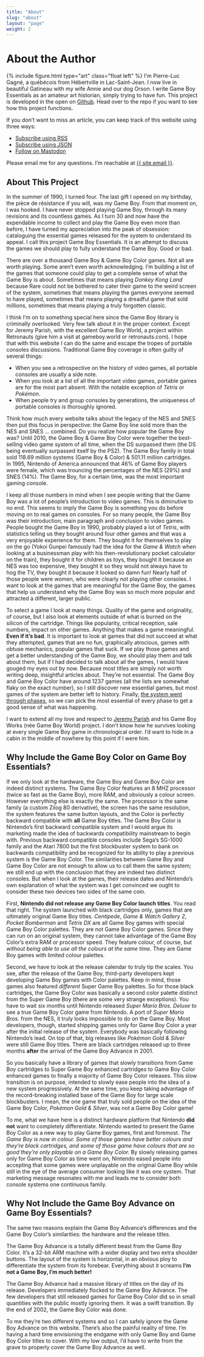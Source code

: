```yaml
---
title: "About"
slug: "about"
layout: "page"
weight: 2
---
```

# About the Author

{% include figure.html type="art" class="float left" %}
I'm Pierre-Luc Gagné, a québécois from Hébertville in Lac-Saint-Jean. I now live in beautiful Gatineau with my wife Annie and our dog Orson. I write Game Boy Essentials as an amateur art historian, simply trying to have fun. This project is developed in the open on [Github](https://github.com/plgagne/Game-Boy-Essentials). Head over to the repo if you want to see how this project functions.

If you don’t want to miss an article, you can keep track of this website using three ways:

- [Subscribe using RSS](/rss.xml)
- [Subscribe using JSON](/feed.json)
- [Follow on Mastodon](https://peoplemaking.games/@gbe)

Please email me for any questions. I’m reachable at <a href="mailto:{{ site.email }}">{{ site.email }}</a>.

## About This Project

In the summer of 1990, I turned four. The last gift I opened on my birthday, the pièce de résistance if you will, was my Game Boy. From that moment on, I was hooked. I have never stopped playing Game Boy, through its many revisions and its countless games. As I turn 30 and now have the expendable income to collect and play the Game Boy even more than before, I have turned my appreciation into the peak of obsession: cataloguing the essential games released for the system to understand its appeal. I call this project Game Boy Essentials. It is an attempt to discuss the games we should play to fully understand the Game Boy. Good or bad.

There are over a thousand Game Boy & Game Boy Color games. Not all are worth playing. Some aren’t even worth acknowledging. I’m building a list of the games that someone could play to get a complete sense of what the Game Boy is about. Sometimes that means playing *Donkey Kong Land* because Rare could not be bothered to cater their game to the weird screen of the system, sometimes that means playing the games everyone seemed to have played, sometimes that means playing a dreadful game that sold millions, sometimes that means playing a truly forgotten classic.

I think I’m on to something special here since the Game Boy library is criminally overlooked. Very few talk about it in the proper context. Except for Jeremy Parish, with the excellent Game Boy World, a project within Retronauts (give him a visit at gameboy.world or retronauts.com). I hope that with this website I can do the same and escape the tropes of portable consoles discussions. Traditional Game Boy coverage is often guilty of several things:

- When you see a retrospective on the history of video games, all portable consoles are usually a side note.
- When you look at a list of all the important video games, portable games are for the most part absent. With the notable exception of *Tetris* or *Pokémon*.
- When people try and group consoles by generations, the uniqueness of portable consoles is thoroughly ignored.

Think how much every website talks about the legacy of the NES and SNES then put this focus in perspective: the Game Boy line sold more than the NES and SNES … combined. Do you realize how popular the Game Boy was? Until 2010, the Game Boy & Game Boy Color were together the best-selling video game system of all time, when the DS surpassed them (the DS being eventually surpassed itself by the PS2). The Game Boy family in total sold 118.69 million systems (Game Boy & Color) & 501.11 million cartridges. In 1995, Nintendo of America announced that 46% of Game Boy players were female, which was trouncing the percentages of the NES (29%) and SNES (14%). The Game Boy, for a certain time, was the most important gaming console.

I keep all those numbers in mind when I see people writing that the Game Boy was a lot of people’s introduction to video games. This is diminutive to no end. This seems to imply the Game Boy is something you do before moving on to real games on consoles. For so many people, the Game Boy was their introduction, main paragraph and conclusion to video games. People bought the Game Boy in 1990, probably played a lot of *Tetris*, with statistics telling us they bought around four other games and that was a very enjoyable experience for them. They bought it for themselves to play on the go (Yokoi Gunpei famously had the idea for the *Game & Watch* when looking at a businessman play with his then-revolutionary pocket calculator on the train), they bought it for children as toys, they bought it because an NES was too expensive, they bought it so they would not always have to hog the TV, they bought it because it looked so damn fun! Nearly half of those people were women, who were clearly not playing other consoles. I want to look at the games that are meaningful for the Game Boy, the games that help us understand why the Game Boy was so much more popular and attracted a different, larger public.

To select a game I look at many things. Quality of the game and originality, of course, but I also look at elements outside of what is burned on the silicon of the cartridge. Things like popularity, critical reception, sale numbers, impact on other games. Anything that makes a game meaningful. **Even if it’s bad**. It is important to look at games that did not succeed at what they attempted, games that are no fun, graphically atrocious, games with obtuse mechanics, popular games that suck. If we play those games and get a better understanding of the Game Boy, we should play them and talk about them, but if I had decided to talk about all the games, I would have gouged my eyes out by now. Because most titles are simply not worth writing deep, insightful articles about. They’re not essential. The Game Boy and Game Boy Color have around 1237 games (all the lists are somewhat flaky on the exact number), so I still discover new essential games, but most games of the system are better left to history. Finally, [the system went through phases](http://www.chrismcovell.com/GameBoyDecline.html), so we can pick the most essential of every phase to get a good sense of what was happening.

I want to extend all my love and respect to [Jeremy Parish](http://gameboyworld.com) and his Game Boy Works (née Game Boy World) project. I don’t know how he survives looking at every single Game Boy game in chronological order. I’d want to hide in a cabin in the middle of nowhere by this point if I were him.

## Why Include the Game Boy Color on Game Boy Essentials?

If we only look at the hardware, the Game Boy and Game Boy Color are indeed distinct systems. The Game Boy Color features an 8 MHZ processor (twice as fast as the Game Boy), more RAM, and obviously a colour screen. However everything else is exactly the same. The processor is the same family (a custom Zilog 80 derivative), the screen has the same resolution, the system features the same button layouts, and the Color is perfectly backward compatible with **all** Game Boy titles. The Game Boy Color is Nintendo’s first backward compatible system and I would argue its marketing made the idea of backwards compatibility mainstream to begin with. Previous backward compatible consoles include Sega’s SG-1000 family and the Atari 7800 but the first blockbuster system to bank on backwards compatibility and be recognized for its ability to play a previous system is the Game Boy Color. The similarities between Game Boy and Game Boy Color are not enough to allow us to call them the same system; we still end up with the conclusion that they are indeed two distinct consoles. But when I look at the games, their release dates and Nintendo’s own explanation of what the system was I get convinced we ought to consider these two devices two sides of the same coin.

First, **Nintendo did not release any Game Boy Color launch titles**. You read that right. The system launched with black cartridges only, games that are ultimately original Game Boy titles. *Centipede*, *Game & Watch Gallery 2*, *Pocket Bomberman* and *Tetris DX* are all Game Boy games with special Game Boy Color palettes. They are not Game Boy Color games. Since they can run on an original system, they cannot take advantage of the Game Boy Color’s extra RAM or processor speed. They feature colour, of course, but *without being able to use all the colours at the same time*. They are Game Boy games with limited colour palettes.

Second, we have to look at the release calendar to truly tip the scales. You see, after the release of the Game Boy, third-party developers kept developing Game Boy games with Color palettes. Keep in mind, those games also featured *different* Super Game Boy palettes. So for those black cartridges, the Game Boy Color was basically a second color palette distinct from the Super Game Boy (there are some very strange exceptions). You have to wait six months until Nintendo released *Super Mario Bros. Deluxe* to see a true Game Boy Color game from Nintendo. A port of *Super Mario Bros.* from the NES, it truly looks impossible to do on the Game Boy. Most developers, though, started shipping games only for Game Boy Color­ a year after the initial release of the system. Everybody was basically following Nintendo’s lead. On top of that, big releases like *Pokémon Gold & Silver* were still Game Boy titles. There are black cartridges released up to three months **after** the arrival of the Game Boy Advance in 2001.

So you basically have a library of games that slowly transitions from Game Boy cartridges to Super Game Boy enhanced cartridges to Game Boy Color enhanced games to finally a majority of Game Boy Color releases. This slow transition is on purpose, intended to slowly ease people into the idea of a new system progressively. At the same time, you keep taking advantage of the record-breaking installed base of the Game Boy for large scale blockbusters. I mean, the one game that truly sold people on the idea of the Game Boy Color, *Pokémon Gold & Silver*, was not a Game Boy Color game!

To me, what we have here is a distinct hardware platform that Nintendo **did not** want to completely differentiate. Nintendo wanted to present the Game Boy Color as a new way to play Game Boy games, first and foremost. *The Game Boy is now in colour. Some of those games have better colours and they’re black cartridges, and some of those game have colours that are so good they’re only playable on a Game Boy Color.* By slowly releasing games only for Game Boy Color as time went on, Nintendo eased people into accepting that some games were unplayable on the original Game Boy while still in the eye of the average consumer looking like it was one system. That marketing message resonates with me and leads me to consider both console systems one continuous family.

## Why Not Include the Game Boy Advance on Game Boy Essentials?

The same two reasons explain the Game Boy Advance’s differences and the Game Boy Color’s similarities: the hardware and the release titles.

The Game Boy Advance is a totally different beast from the Game Boy Color. It’s a 32-bit ARM machine with a wider display and two extra shoulder buttons. The layout of the system is horizontal, in an obvious ploy to differentiate the system from its forebear. Everything about it screams **I’m not a Game Boy, I’m much better!**

The Game Boy Advance had a massive library of titles on the day of its release. Developers immediately flocked to the Game Boy Advance. The few developers that still released games for Game Boy Color did so in small quantities with the public mostly ignoring them. It was a swift transition. By the end of 2002, the Game Boy Color was done.

To me they’re two different systems and so I can safely ignore the Game Boy Advance on this website. There’s also the painful reality of time. I’m having a hard time envisioning the endgame with only Game Boy and Game Boy Color titles to cover. With my low output, I’d have to write from the grave to properly cover the Game Boy Advance as well.